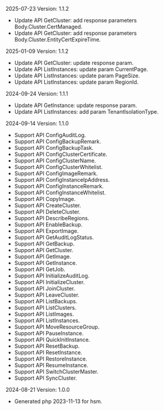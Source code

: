 2025-07-23 Version: 1.1.2
- Update API GetCluster: add response parameters Body.Cluster.CertManaged.
- Update API GetCluster: add response parameters Body.Cluster.EntityCertExpireTime.


2025-01-09 Version: 1.1.2
- Update API GetCluster: update response param.
- Update API ListInstances: update param CurrentPage.
- Update API ListInstances: update param PageSize.
- Update API ListInstances: update param RegionId.


2024-09-24 Version: 1.1.1
- Update API GetInstance: update response param.
- Update API ListInstances: add param TenantIsolationType.


2024-09-14 Version: 1.1.0
- Support API ConfigAuditLog.
- Support API ConfigBackupRemark.
- Support API ConfigBackupTask.
- Support API ConfigClusterCertificate.
- Support API ConfigClusterName.
- Support API ConfigClusterWhitelist.
- Support API ConfigImageRemark.
- Support API ConfigInstanceIpAddress.
- Support API ConfigInstanceRemark.
- Support API ConfigInstanceWhitelist.
- Support API CopyImage.
- Support API CreateCluster.
- Support API DeleteCluster.
- Support API DescribeRegions.
- Support API EnableBackup.
- Support API ExportImage.
- Support API GetAuditLogStatus.
- Support API GetBackup.
- Support API GetCluster.
- Support API GetImage.
- Support API GetInstance.
- Support API GetJob.
- Support API InitializeAuditLog.
- Support API InitializeCluster.
- Support API JoinCluster.
- Support API LeaveCluster.
- Support API ListBackups.
- Support API ListClusters.
- Support API ListImages.
- Support API ListInstances.
- Support API MoveResourceGroup.
- Support API PauseInstance.
- Support API QuickInitInstance.
- Support API ResetBackup.
- Support API ResetInstance.
- Support API RestoreInstance.
- Support API ResumeInstance.
- Support API SwitchClusterMaster.
- Support API SyncCluster.


2024-08-21 Version: 1.0.0
- Generated php 2023-11-13 for hsm.

